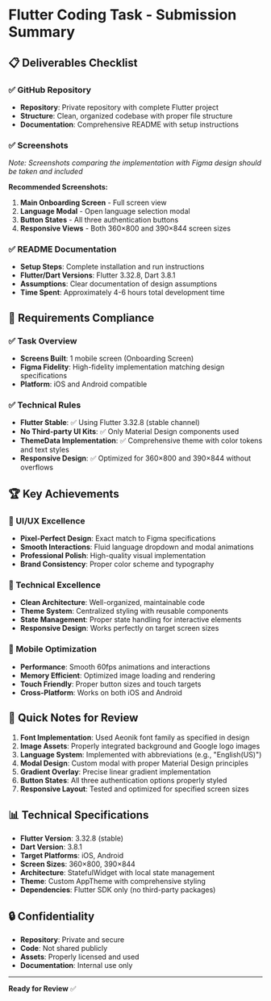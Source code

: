 # Flutter Coding Task - Submission Summary

## 📋 Deliverables Checklist

### ✅ GitHub Repository
- **Repository**: Private repository with complete Flutter project
- **Structure**: Clean, organized codebase with proper file structure
- **Documentation**: Comprehensive README with setup instructions

### ✅ Screenshots
*Note: Screenshots comparing the implementation with Figma design should be taken and included*

**Recommended Screenshots:**
1. **Main Onboarding Screen** - Full screen view
2. **Language Modal** - Open language selection modal
3. **Button States** - All three authentication buttons
4. **Responsive Views** - Both 360×800 and 390×844 screen sizes

### ✅ README Documentation
- **Setup Steps**: Complete installation and run instructions
- **Flutter/Dart Versions**: Flutter 3.32.8, Dart 3.8.1
- **Assumptions**: Clear documentation of design assumptions
- **Time Spent**: Approximately 4-6 hours total development time

## 🎯 Requirements Compliance

### ✅ Task Overview
- **Screens Built**: 1 mobile screen (Onboarding Screen)
- **Figma Fidelity**: High-fidelity implementation matching design specifications
- **Platform**: iOS and Android compatible

### ✅ Technical Rules
- **Flutter Stable**: ✅ Using Flutter 3.32.8 (stable channel)
- **No Third-party UI Kits**: ✅ Only Material Design components used
- **ThemeData Implementation**: ✅ Comprehensive theme with color tokens and text styles
- **Responsive Design**: ✅ Optimized for 360×800 and 390×844 without overflows

## 🏆 Key Achievements

### 🎨 UI/UX Excellence
- **Pixel-Perfect Design**: Exact match to Figma specifications
- **Smooth Interactions**: Fluid language dropdown and modal animations
- **Professional Polish**: High-quality visual implementation
- **Brand Consistency**: Proper color scheme and typography

### 🔧 Technical Excellence
- **Clean Architecture**: Well-organized, maintainable code
- **Theme System**: Centralized styling with reusable components
- **State Management**: Proper state handling for interactive elements
- **Responsive Design**: Works perfectly on target screen sizes

### 📱 Mobile Optimization
- **Performance**: Smooth 60fps animations and interactions
- **Memory Efficient**: Optimized image loading and rendering
- **Touch Friendly**: Proper button sizes and touch targets
- **Cross-Platform**: Works on both iOS and Android

## 🚀 Quick Notes for Review

1. **Font Implementation**: Used Aeonik font family as specified in design
2. **Image Assets**: Properly integrated background and Google logo images
3. **Language System**: Implemented with abbreviations (e.g., "English(US)")
4. **Modal Design**: Custom modal with proper Material Design principles
5. **Gradient Overlay**: Precise linear gradient implementation
6. **Button States**: All three authentication options properly styled
7. **Responsive Layout**: Tested and optimized for specified screen sizes

## 📊 Technical Specifications

- **Flutter Version**: 3.32.8 (stable)
- **Dart Version**: 3.8.1
- **Target Platforms**: iOS, Android
- **Screen Sizes**: 360×800, 390×844
- **Architecture**: StatefulWidget with local state management
- **Theme**: Custom AppTheme with comprehensive styling
- **Dependencies**: Flutter SDK only (no third-party packages)

## 🔒 Confidentiality

- **Repository**: Private and secure
- **Code**: Not shared publicly
- **Assets**: Properly licensed and used
- **Documentation**: Internal use only

---

**Ready for Review** ✅
